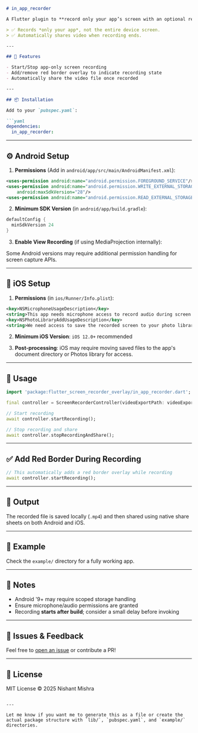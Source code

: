 ````markdown
# in_app_recorder

A Flutter plugin to **record only your app’s screen with an optional red border overlay**, save it locally, and share the recorded video via native share sheets (social/messaging apps).

> ✅ Records *only your app*, not the entire device screen.
> ✅ Automatically shares video when recording ends.

---

## 🧰 Features

- Start/Stop app-only screen recording
- Add/remove red border overlay to indicate recording state
- Automatically share the video file once recorded

---

## 📦 Installation

Add to your `pubspec.yaml`:

```yaml
dependencies:
  in_app_recorder:
````

---

## ⚙️ Android Setup

1. **Permissions** (Add in `android/app/src/main/AndroidManifest.xml`):

```xml
<uses-permission android:name="android.permission.FOREGROUND_SERVICE"/>
<uses-permission android:name="android.permission.WRITE_EXTERNAL_STORAGE"
    android:maxSdkVersion="28"/>
<uses-permission android:name="android.permission.READ_EXTERNAL_STORAGE"/>
```

2. **Minimum SDK Version** (in `android/app/build.gradle`):

```gradle
defaultConfig {
  minSdkVersion 24
}
```

3. **Enable View Recording** (if using MediaProjection internally):

Some Android versions may require additional permission handling for screen capture APIs.

---

## 🍎 iOS Setup

1. **Permissions** (in `ios/Runner/Info.plist`):

```xml
<key>NSMicrophoneUsageDescription</key>
<string>This app needs microphone access to record audio during screen capture.</string>
<key>NSPhotoLibraryAddUsageDescription</key>
<string>We need access to save the recorded screen to your photo library.</string>
```

2. **Minimum iOS Version**: `iOS 12.0+` recommended

3. **Post-processing**: iOS may require moving saved files to the app's document directory or Photos library for access.

---

## 🚀 Usage

```dart
import 'package:flutter_screen_recorder_overlay/in_app_recorder.dart';

final controller = ScreenRecorderController(videoExportPath: videoExportPath, fps:  8, shareMessage: "Hey this is the recorded video", shareVideo: true);

// Start recording
await controller.startRecording();

// Stop recording and share
await controller.stopRecordingAndShare();
```

---

## ✅ Add Red Border During Recording

```dart
// This automatically adds a red border overlay while recording
await controller.startRecording();
```

---

## 📂 Output

The recorded file is saved locally (`.mp4`) and then shared using native share sheets on both Android and iOS.

---

## 📱 Example

Check the `example/` directory for a fully working app.

---

## 🔐 Notes

* Android '9+ may require scoped storage handling
* Ensure microphone/audio permissions are granted
* Recording **starts after build**; consider a small delay before invoking

---

## 💬 Issues & Feedback

Feel free to [open an issue](https://github.com/J-Libraries/in_app_recorder/issues) or contribute a PR!

---

## 📝 License

MIT License © 2025 Nishant Mishra

```

---

Let me know if you want me to generate this as a file or create the actual package structure with `lib/`, `pubspec.yaml`, and `example/` directories.
```
